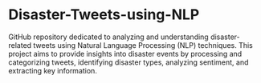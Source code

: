 # Disaster-Tweets-using-NLP
GitHub repository dedicated to analyzing and understanding disaster-related tweets using Natural Language Processing (NLP) techniques. This project aims to provide insights into disaster events by processing and categorizing tweets, identifying disaster types, analyzing sentiment, and extracting key information.
